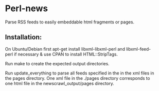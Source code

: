 Perl-news
=========

Parse  RSS feeds to easily embeddable html fragments or pages. 

Installation:
------------
On Ubuntu/Debian first apt-get install libxml-libxml-perl and libxml-feed-perl if necessary & use CPAN to install HTML::StripTags.

Run make to create the expected output directories.

Run update_everything to parse all feeds specified in the in the xml files in the pages directory.
One xml file in the ./pages directory corresponds to one html file in the newscrawl_output/pages directory.



